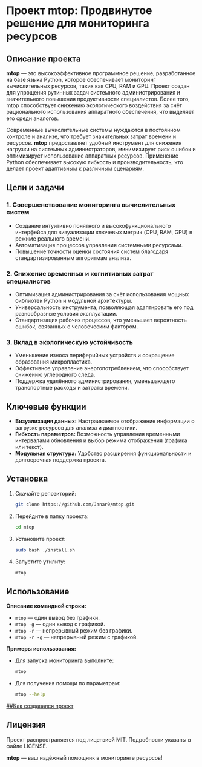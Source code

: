 # Проект mtop: Продвинутое решение для мониторинга ресурсов

## Описание проекта

**mtop** — это высокоэффективное программное решение, разработанное на базе языка Python, которое обеспечивает мониторинг вычислительных ресурсов, таких как CPU, RAM и GPU. Проект создан для упрощения рутинных задач системного администрирования и значительного повышения продуктивности специалистов. Более того, mtop способствует снижению экологического воздействия за счёт рационального использования аппаратного обеспечения, что выделяет его среди аналогов.

Современные вычислительные системы нуждаются в постоянном контроле и анализе, что требует значительных затрат времени и ресурсов. **mtop** предоставляет удобный инструмент для снижения нагрузки на системных администраторов, минимизирует риск ошибок и оптимизирует использование аппаратных ресурсов. Применение Python обеспечивает высокую гибкость и производительность, что делает проект адаптивным к различным сценариям.

## Цели и задачи

### 1. Совершенствование мониторинга вычислительных систем

- Создание интуитивно понятного и высокофункционального интерфейса для визуализации ключевых метрик (CPU, RAM, GPU) в режиме реального времени.
- Автоматизация процессов управления системными ресурсами.
- Повышение точности оценки состояния систем благодаря стандартизированным алгоритмам анализа.

### 2. Снижение временных и когнитивных затрат специалистов

- Оптимизация администрирования за счёт использования мощных библиотек Python и модульной архитектуры.
- Универсальность инструмента, позволяющая адаптировать его под разнообразные условия эксплуатации.
- Стандартизация рабочих процессов, что уменьшает вероятность ошибок, связанных с человеческим фактором.

### 3. Вклад в экологическую устойчивость

- Уменьшение износа периферийных устройств и сокращение образования микропластика.
- Эффективное управление энергопотреблением, что способствует снижению углеродного следа.
- Поддержка удалённого администрирования, уменьшающего транспортные расходы и затраты времени.

## Ключевые функции

- **Визуализация данных:** Настраиваемое отображение информации о загрузке ресурсов для анализа и диагностики.
- **Гибкость параметров:** Возможность управления временными интервалами обновления и выбор режима отображения (графика или текст).
- **Модульная структура:** Удобство расширения функциональности и долгосрочная поддержка проекта.

## Установка

1. Скачайте репозиторий:

   ```bash
   git clone https://github.com/Janar0/mtop.git
   ```

2. Перейдите в папку проекта:

   ```bash
   cd mtop
   ```

3. Установите проект:

   ```bash
   sudo bash ./install.sh
   ```

4. Запустите утилиту:

   ```bash
   mtop
   ```

## Использование

**Описание командной строки:**

- `mtop` — один вывод без графики.
- `mtop -g` — один вывод с графикой.
- `mtop -r` — непрерывный режим без графики.
- `mtop -r -g` — непрерывный режим с графикой.

**Примеры использования:**

- Для запуска мониторинга выполните:

  ```bash
  mtop
  ```

- Для получения помощи по параметрам:

  ```bash
  mtop --help
  ```

[##Как создавался проект](creating.md)

## Лицензия

Проект распространяется под лицензией MIT. Подробности указаны в файле LICENSE.

**mtop** — ваш надёжный помощник в мониторинге ресурсов!

